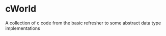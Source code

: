 cWorld
======

A collection of c code from the basic refresher to some abstract data type implementations
